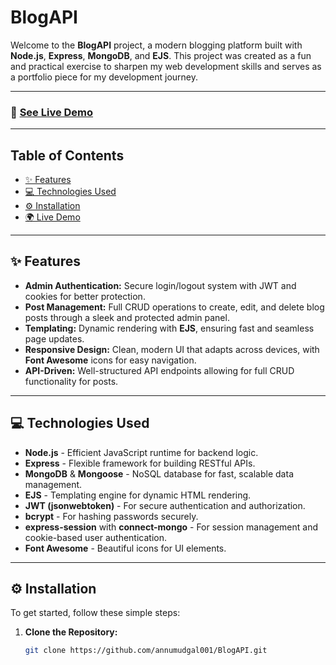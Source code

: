 # BlogAPI

Welcome to the **BlogAPI** project, a modern blogging platform built with **Node.js**, **Express**, **MongoDB**, and **EJS**. This project was created as a fun and practical exercise to sharpen my web development skills and serves as a portfolio piece for my development journey.

---

### 🚀 [**See Live Demo**](https://annu-blogapi.onrender.com/)

---

## Table of Contents

- [✨ Features](#features)
- [💻 Technologies Used](#technologies-used)
- [⚙️ Installation](#installation)
- [🌍 Live Demo](#live-demo)

---

## ✨ Features

- **Admin Authentication:** Secure login/logout system with JWT and cookies for better protection.
- **Post Management:** Full CRUD operations to create, edit, and delete blog posts through a sleek and protected admin panel.
- **Templating:** Dynamic rendering with **EJS**, ensuring fast and seamless page updates.
- **Responsive Design:** Clean, modern UI that adapts across devices, with **Font Awesome** icons for easy navigation.
- **API-Driven:** Well-structured API endpoints allowing for full CRUD functionality for posts.

---

## 💻 Technologies Used

- **Node.js** - Efficient JavaScript runtime for backend logic.
- **Express** - Flexible framework for building RESTful APIs.
- **MongoDB** & **Mongoose** - NoSQL database for fast, scalable data management.
- **EJS** - Templating engine for dynamic HTML rendering.
- **JWT (jsonwebtoken)** - For secure authentication and authorization.
- **bcrypt** - For hashing passwords securely.
- **express-session** with **connect-mongo** - For session management and cookie-based user authentication.
- **Font Awesome** - Beautiful icons for UI elements.

---

## ⚙️ Installation

To get started, follow these simple steps:

1. **Clone the Repository:**

   ```bash
   git clone https://github.com/annumudgal001/BlogAPI.git
